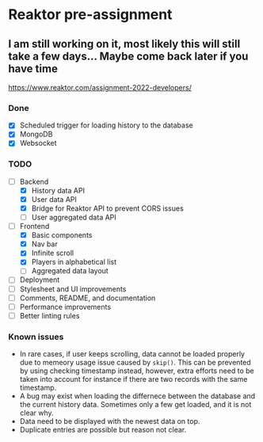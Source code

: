 # Reaktor pre-assignment

## **I am still working on it, most likely this will still take a few days... Maybe come back later if you have time**

<https://www.reaktor.com/assignment-2022-developers/>

### Done

- [x] Scheduled trigger for loading history to the database
- [x] MongoDB
- [x] Websocket

### TODO

- [ ] Backend
  - [x] History data API
  - [x] User data API
  - [x] Bridge for Reaktor API to prevent CORS issues
  - [ ] User aggregated data API

- [ ] Frontend
  - [x] Basic components
  - [x] Nav bar
  - [x] Infinite scroll
  - [x] Players in alphabetical list
  - [ ] Aggregated data layout
- [ ] Deployment
- [ ] Stylesheet and UI improvements
- [ ] Comments, README, and documentation
- [ ] Performance improvements
- [ ] Better linting rules

### Known issues

- In rare cases, if user keeps scrolling, data cannot be loaded properly due to memeory usage issue caused by `skip()`. This can be prevented by using checking timestamp instead, however, extra efforts need to be taken into account for instance if there are two records with the same timestamp.
- A bug may exist when loading the differnece between the database and the current history data. Sometimes only a few get loaded, and it is not clear why.
- Data need to be displayed with the newest data on top.
- Duplicate entries are possible but reason not clear.
